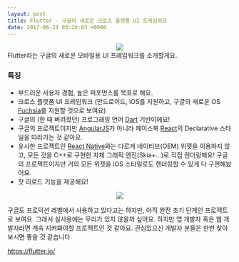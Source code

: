 ```yaml
---
layout: post
title: Flutter - 구글의 새로운 크로스 플랫폼 UI 프레임워크
date: 2017-06-24 03:24:03 +0000
---
```


<center>
<img src="https://steemitimages.com/DQmdRAKUiMLUtRSFG61z4fWKAMgXn9kVEPPKWK9HZtCT127/image.png" style="max-width:100%;">
</center>
Flutter라는 구글의 새로운 모바일용 UI 프레임워크를 소개할게요.

### 특징
- 부드러운 사용자 경험, 높은 퍼포먼스를 목표로 해요.
- 크로스 플랫폼 UI 프레임워크 (안드로이드, iOS를 지원하고, 구글의 새로운 OS [Fuchsia](https://github.com/fuchsia-mirror)를 지원할 것으로 보여요)
- 구글의 (한 때 버려졌던) 프로그래밍 언어 [Dart](https://www.dartlang.org/) 기반이에요!
- 구글의 프로젝트이지만 [AngularJS](https://angularjs.org/)가 아니라 페이스북 [React](https://facebook.github.io/react/)의 Declarative 스타일을 따라가는 것 같아요.
- 유사한 프로젝트인 [React Native](https://facebook.github.io/react-native/)와는 다르게 네이티브(OEM) 위젯을 이용하지 않고, 모든 것을 C++로 구현한 자체 그래픽 엔진(Skia+...)로 직접 렌더링해요!
  구글의 프로젝트이지만 거의 모든 위젯을 iOS 스타일로도 렌더링할 수 있게 다 구현해놨어요.
- 핫 리로드 기능을 제공해요!

<center>
<img src="https://steemitimages.com/DQmdhnP4ratHBcwh3YBgm249xwzxUaFYC7bxpdbJ64pu58q/%E1%84%89%E1%85%B3%E1%84%8F%E1%85%B3%E1%84%85%E1%85%B5%E1%86%AB%E1%84%89%E1%85%A3%E1%86%BA%202017-06-24%20%E1%84%8B%E1%85%A9%E1%84%92%E1%85%AE%2011.58.56.png" style="max-width:100%;">
</center>

구글도 프로덕션 레벨에서 사용하고 있다고는 하지만, 아직 완전 초기 단계인 프로젝트로 보여요.
그래서 실사용에는 무리가 있지 않을까 싶어요. 하지만 앱 개발자 혹은 웹 개발자라면 계속 지켜봐야할 프로젝트인 것 같아요.
관심있으신 개발자 분들은 한번 찾아보시면 좋을 것 같습니다.

https://flutter.io/